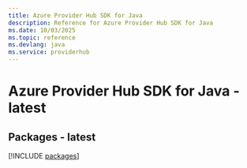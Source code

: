 ```yaml
---
title: Azure Provider Hub SDK for Java
description: Reference for Azure Provider Hub SDK for Java
ms.date: 10/03/2025
ms.topic: reference
ms.devlang: java
ms.service: providerhub
---
```

# Azure Provider Hub SDK for Java - latest
## Packages - latest
[!INCLUDE [packages](provider-hub-index.md)]